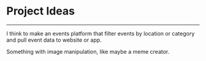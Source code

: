# Project Ideas

------
I think to make an events platform that filter events by location or category and pull event data to website or app.

Something with image manipulation, like maybe a meme creator.
